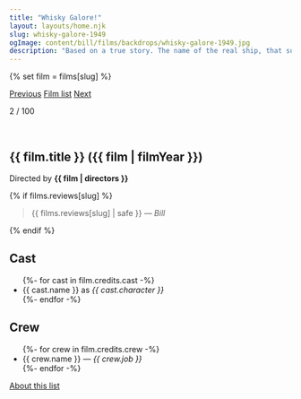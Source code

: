 ```yaml
---
title: "Whisky Galore!"
layout: layouts/home.njk
slug: whisky-galore-1949
ogImage: content/bill/films/backdrops/whisky-galore-1949.jpg
description: "Based on a true story. The name of the real ship, that sunk Feb 5 1941 - during WWII - was S/S Politician. Having left Liverpool two days earlier, heading for Jamaica, it sank outside Eriskay, The Outer Hebrides, Scotland, in bad weather, containing 250,000 bottles of whisky. The locals gathered as many bottles as they could, before the proper authorities arrived, and even today, bottles are found in the sand or in the sea every other year."
---
```


{% set film = films[slug] %}

<nav class="films">
  <a class="prev" href="../its-a-wonderful-life-1946">Previous</a>
  <a href="../">Film list</a>
  <a class="next" href="../la-strada-1954">Next</a>
</nav>

<p>2 / 100</p>

<article class="film">
  <div class="backdrop-and-poster">
    <img class="poster" src="../films/posters/{{ slug }}.jpg" alt="">
    <img class="backdrop" src="../films/backdrops/{{ slug }}.jpg" alt="">
  </div>

  <h1>{{ film.title }} ({{ film | filmYear }})</h1>

  

  <p class="director">
    Directed by <strong>{{ film | directors }}</strong>
  </p>

  {% if films.reviews[slug] %}
    <blockquote> 
      {{ films.reviews[slug] | safe }} <em>— Bill</em>
    </blockquote> 
  {% endif %}

  <h2>
    Cast
  </h2>
  <ul>
    {%- for cast in film.credits.cast -%}
      <li>
        {{ cast.name }} as <em>{{ cast.character }}</em>
      </li>
    {%- endfor -%}
  </ul>

  <h2>
    Crew
  </h2>
  <ul>
    {%- for crew in film.credits.crew -%}
      <li>
        {{ crew.name }} &mdash; <em>{{ crew.job }}</em>
      </li>
    {%- endfor -%}
  </ul>
</article>
<footer>
  <a href="../about">About this list</a>
</footer>
